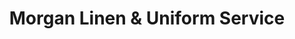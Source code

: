 ---
title: "Morgan Linen & Uniform Service"
url: /toledo/morgan-linen-and-uniform-service/
shop: shop
---